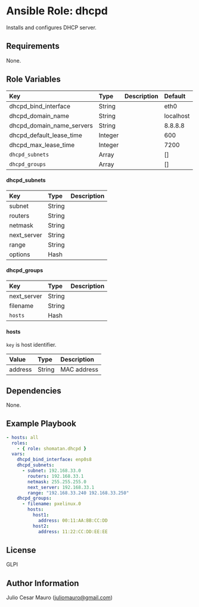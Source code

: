 Ansible Role: dhcpd
=========

Installs and configures DHCP server.

Requirements
------------

None.

Role Variables
--------------

|Key|Type|Description|Default|
|:--|:---|:----------|:------|
|dhcpd_bind_interface|String||eth0|
|dhcpd_domain_name|String||localhost|
|dhcpd_domain_name_servers|String||8.8.8.8|
|dhcpd_default_lease_time|Integer||600|
|dhcpd_max_lease_time|Integer||7200|
|`dhcpd_subnets`|Array||[]|
|`dhcpd_groups`|Array||[]|

#### dhcpd_subnets
|Key|Type|Description|
|:--|:---|:----------|
|subnet|String||
|routers|String||
|netmask|String||
|next_server|String||
|range|String||
|options|Hash||

#### dhcpd_groups
|Key|Type|Description|
|:--|:---|:----------|
|next_server|String||
|filename|String||
|`hosts`|Hash||

#### hosts
`key` is host identifier.

|Value|Type|Description|
|:--|:---|:----------|
|address|String|MAC address|

Dependencies
------------

None.

Example Playbook
----------------

```yaml
- hosts: all
  roles:
    - { role: shomatan.dhcpd }
  vars:
    dhcpd_bind_interface: enp0s8
    dhcpd_subnets:
      - subnet: 192.168.33.0
        routers: 192.168.33.1
        netmask: 255.255.255.0
        next_server: 192.168.33.1
        range: "192.168.33.240 192.168.33.250"
    dhcpd_groups:
      - filename: pxelinux.0
        hosts:
          host1:
            address: 00:11:AA:BB:CC:DD
          host2:
            address: 11:22:CC:DD:EE:EE      
```

License
-------

GLPI

Author Information
------------------

Julio Cesar Mauro (juliomauro@gmail.com)
